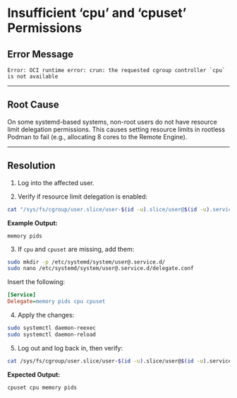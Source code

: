 # Insufficient ‘cpu’ and ‘cpuset’ Permissions

## Error Message

```shell
Error: OCI runtime error: crun: the requested cgroup controller `cpu` is not available
```

---

## Root Cause

On some systemd-based systems, non-root users do not have resource limit delegation permissions. This causes setting resource limits in rootless Podman to fail (e.g., allocating 8 cores to the Remote Engine).

---

## Resolution

1. Log into the affected user.

2. Verify if resource limit delegation is enabled:

```bash
cat "/sys/fs/cgroup/user.slice/user-$(id -u).slice/user@$(id -u).service/cgroup.controllers"
```

**Example Output:**
```text
memory pids
```

3. If `cpu` and `cpuset` are missing, add them:

```bash
sudo mkdir -p /etc/systemd/system/user@.service.d/
sudo nano /etc/systemd/system/user@.service.d/delegate.conf
```

Insert the following:

```ini
[Service]
Delegate=memory pids cpu cpuset
```

4. Apply the changes:

```bash
sudo systemctl daemon-reexec
sudo systemctl daemon-reload
```

5. Log out and log back in, then verify:

```bash
cat /sys/fs/cgroup/user.slice/user-$(id -u).slice/user@$(id -u).service/cgroup.controllers
```

**Expected Output:**

```text
cpuset cpu memory pids
```
